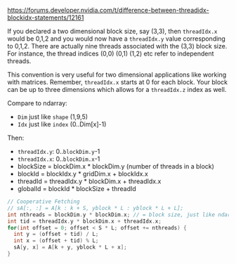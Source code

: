 https://forums.developer.nvidia.com/t/difference-between-threadidx-blockidx-statements/12161

If you declared a two dimensional block size, say (3,3), then `threadIdx.x` would be 0,1,2 and you would now have a `threadIdx.y` value corresponding to 0,1,2. There are actually nine threads associated with the (3,3) block size. For instance, the thread indices (0,0) (0,1) (1,2) etc refer to independent threads.

This convention is very useful for two dimensional applications like working with matrices. Remember, `threadIdx.x` starts at 0 for each block. Your block can be up to three dimensions which allows for a `threadIdx.z` index as well.

Compare to ndarray:
- `Dim` just like `shape` (1,9,5)
- `Idx` just like `index` (0..Dim[x]-1)

Then:
- `threadIdx.y`: 0..`blockDim.y`-1
- `threadIdx.x`: 0..`blockDim.x`-1
- blockSize = blockDim.x * blockDim.y (number of threads in a block)
- blockId = blockIdx.y * gridDim.x + blockIdx.x
- threadId = threadIdx.y * blockDim.x + threadIdx.x
- globalId = blockId * blockSize + threadId

```c
// Cooperative Fetching
// sA[:, :] = A[k : k + S, yblock * L : yblock * L + L];
int nthreads = blockDim.y * blockDim.x; // = block size, just like ndarray.shape
int tid = threadIdx.y * blockDim.x + threadIdx.x;
for(int offset = 0; offset < S * L; offset += nthreads) {
  int y = (offset + tid) / L;
  int x = (offset + tid) % L;
  sA[y, x] = A[k + y, yblock * L + x];
}
```